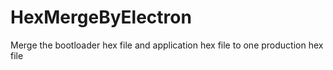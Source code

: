 # HexMergeByElectron
Merge the bootloader hex file and application hex file to one production hex file
